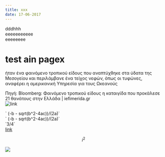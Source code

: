 ```yaml
---
title: xxx
date: 17-06-2017
---
```

dddhhh   
eeeeeeeeeee   
eeeeeeee
# test ain pagex

ήταν ένα φαινόμενο τροπικού είδους που αναπτύχθηκε στα ύδατα της Μεσογείου και περιλάμβανε ένα τείχος νεφών, όπως οι τυφώνες, αναφέρει η αμερικανική Υπηρεσία για τους Ωκεανούς

Πηγή: Bloomberg: Φαινόμενο τροπικού είδους η καταιγίδα που προκάλεσε 21 θανάτους στην Ελλάδα | iefimerida.gr   
![link](/hugo/admin/img/arthrosi.jpg)


\` (-b  - sqrt(b^2-4ac))/(2a)\`   
\` (-b  - sqrt(b^2-4ac))/(2a)\`  
\`3/4\`   
[link](/hugo/admin/img/χρηστος.pdf)

$$  
i^2 
$$ 

![](/hugo/admin/img/ekremes.jpg)
